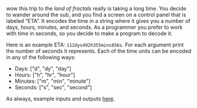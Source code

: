 wow this trip to the _land of fractals_ really is taking a long time.
You decide to wander around the sub, and you find a screen on a control panel that is labeled “ETA”.
It encodes the time in a string where it gives you a number of days, hours, minutes, and seconds.
As a programmer you prefer to work with time in seconds, so you decide to make a program to decode it.

Here is an example ETA: `112dys492h355mins856s`.
For each argument print the number of seconds it represents.
Each of the time units can be encoded in any of the following ways:

- Days: ["d", "dy", "day"]
- Hours: ["h", "hr", "hour"]
- Minutes: ["m", "min", "minute"]
- Seconds: ["s", "sec", "second"]

As always, example inputs and outputs [here](https://paste.connorcode.com/b/1834222b-bdcd-4574-b8e8-1f57597e11ed).
